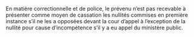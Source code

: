 En matière correctionnelle et de police, le prévenu n’est pas recevable à présenter comme moyen de cassation les nullités commises en première instance s’il ne les a opposées devant la cour d’appel à l’exception de la nullité pour cause d’incompétence s’il y a eu appel du ministère public.